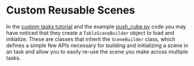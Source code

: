 # Custom Reusable Scenes

In the [custom tasks tutorial](./custom_environments.md) and the example [push_cube.py](mani_skill2/envs/tasks/pick_cube.py) code you may have noticed that they create a `TableSceneBuilder` object to load and initialize. These are classes that inherit the `SceneBuilder` class, which defines a simple few APIs necessary for building and initializing a scene in an task and allow you to easily re-use the scene you make across multiple tasks.